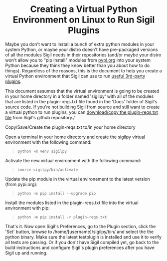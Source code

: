 # <center>Creating a Virtual Python Environment on Linux to Run Sigil Plugins</center>

Maybe you don't want to install a bunch of extra python modules in your system Python, or maybe your distro doesn't have pre-packaged versions of all the modules Sigil needs in their repositories (and/or maybe your distro won't allow you to "pip install" modules from [pypi.org](https://pypi.org) into your system Python because they think they know better than you about how to do things). Regardless of the reasons, this is the document to help you create a virtual Python environment that Sigil can use to run [useful 3rd-party plugins](https://www.mobileread.com/forums/forumdisplay.php?f=268).

This document assumes that the virtual environment is going to be created in your home directory in a folder named 'sigilpy' with all of the modules that are listed in the plugin-reqs.txt file found in the 'Docs' folder of Sigil's source code. If you're not building Sigil from source and still want to create a virtual python to run plugins, you can [download/copy the plugin-reqs.txt file](https://github.com/Sigil-Ebook/Sigil/blob/master/docs/plugin-reqs.txt) from Sigil's github repository./

Copy/Save/Create the plugin-reqs.txt to/in your home directory

Open a terminal in your home directory and create the sigilpy virtual environment with the following command:

>`python -m venv sigilpy`

Activate the new virtual environment with the following command:

>`source sigilpy/bin/activate`

Update the pip module in the virtual environement to the latest version (from pypi.org):

>`python -m pip install --upgrade pip`

Install the modules listed in the plugin-reqs.txt file into the virtual environment with pip:

> `python -m pip install -r plugin-reqs.txt`

That's it. Now open Sigil's Preferences, go to the Plugin section, click the 'Set' button, browse to /home/[username]/sigilpy/bin/ and select the the python binary. Make sure the latest testplugin is installed and use it to verify all tests are passing. Or if you don't have Sigil compiled yet, go back to the build instructions and configure Sigil's plugin preferences after you have Sigil up and running.